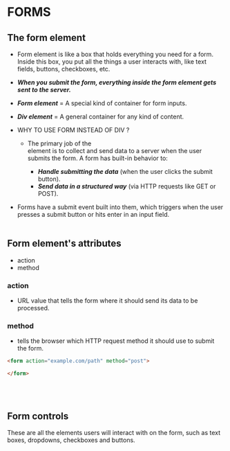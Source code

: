# FORMS

## The form element
* Form element is like a box that holds everything you need for a form. Inside this box, you put all the things a user interacts with, like text fields, buttons, checkboxes, etc.
* ***When you submit the form, everything inside the form element gets sent to the server.***
* ***Form element*** = A special kind of container for form inputs.
* ***Div element*** = A general container for any kind of content.

* WHY TO USE FORM INSTEAD OF DIV ?
  * The primary job of the <form> element is to collect and send data to a server when the user submits the form. A form has built-in behavior to:
    * ***Handle submitting the data*** (when the user clicks the submit button).
    * ***Send data in a structured way*** (via HTTP requests like GET or POST).
* Forms have a submit event built into them, which triggers when the user presses a submit button or hits enter in an input field.
<br><br>

## Form element's attributes
* action
* method

### action
* URL value that tells the form where it should send its data to be processed.

### method
* tells the browser which HTTP request method it should use to submit the form.
```html
<form action="example.com/path" method="post">

</form>
```
<br><br>

## Form controls

These are all the elements users will interact with on the form, such as text boxes, dropdowns, checkboxes and buttons.

